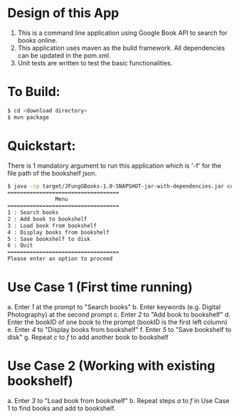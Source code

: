 # Design of this App
1. This is a command line application using Google Book API to search for books online.
2. This application uses maven as the build framework. All dependencies can be updated in the pom.xml.
3. Unit tests are written to test the basic functionalities.
# To Build:
```sh
$ cd <download directory>
$ mvn package
```
# Quickstart:
There is 1 mandatory argument to run this application which is '-f' for the file path of the bookshelf json.
```sh
$ java -cp target/JFungGBooks-1.0-SNAPSHOT-jar-with-dependencies.jar com.jfung.App -f /tmp/bookshelf.json
===================================
               Menu
===================================
1 : Search books
2 : Add book to bookshelf
3 : Load book from bookshelf
4 : Display books from bookshelf
5 : Save bookshelf to disk
6 : Quit
===================================
Please enter an option to proceed
```

# Use Case 1 (First time running)
a. Enter *1* at the prompt to "Search books"
b. Enter keywords (e.g. Digital Photography) at the second prompt
c. Enter *2* to "Add book to bookshelf"
d. Enter the bookID of one book to the prompt (bookID is the first left column)
e. Enter *4* to "Display books from bookshelf"
f. Enter *5* to "Save bookshelf to disk"
g. Repeat *c* to *f* to add another book to bookshelf

# Use Case 2 (Working with existing bookshelf)
a. Enter *3* to "Load book from bookshelf"
b. Repeat steps *a* to *f* in Use Case 1 to find books and add to bookshelf.

